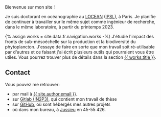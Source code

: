 
Bienvenue sur mon site !

Je suis doctorant en océanographie au <a href="https://www.locean.ipsl.fr" title="Laboratoire d'Océanographie et du Climat: Expérimentations et Approches Numériques">LOCEAN</a> (<a href="https://www.ipsl.fr" title="Institut Pierre-Simon Laplace">IPSL</a>), à Paris.
Je planifie de continuer à travailler sur le même sujet comme ingénieur de recherche, dans le même laboratoire, à partir du printemps 2023.

{% assign works = site.data.fr.navigation.works -%}
J'étudie l'impact des fronts de sub-mésoéchelle sur la production et la biodiversité du phytoplancton.
J'essaye de faire en sorte que mon travail soit ré-utilisable par d'autres et ce faisant j'ai écrit plusieurs outils qui pourraient vous être utiles.
Vous pourrez trouver plus de détails dans la section <a href="{{ works.url }}" title="{{ works.title }}">{{ works.title }}</a>. 

## Contact

Vous pouvez me retrouver:
 - par mail à <a href="mailto://{{ site.author.email }}" title="mail">{{ site.author.email }}</a>.
 - sur <a href="https://gitlab.in2p3.fr/clementhaeck/submeso-color" title="gitlab">Gitlab (IN2P3)</a>, qui contient mon travail de thèse
 - sur <a href="https://github.com/Descanonge" title="github">GitHub</a>, où sont hébergés mes autres projets
 - où dans mon bureau, à <a href="https://www.sorbonne-universite.fr/campus-et-sites#CampusPierreetMarieCurie" title="emplacement campus">Jussieu</a> en 45-55 426.
